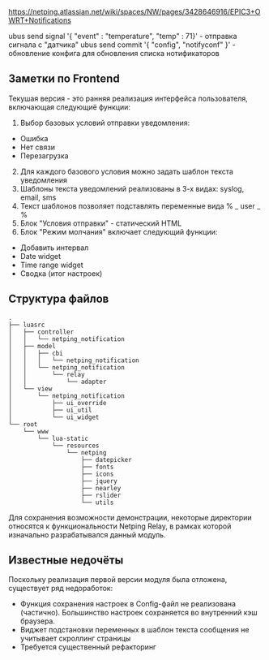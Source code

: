https://netping.atlassian.net/wiki/spaces/NW/pages/3428646916/EPIC3+OWRT+Notifications

ubus send signal '{ "event" : "temperature", "temp" : 71}' - отправка сигнала с "датчика"
ubus send commit '{ "config", "notifyconf" }' - обновление конфига для обновления списка нотификаторов


## Заметки по Frontend

Текушая версия - это ранняя реализация интерфейса пользователя, включающая следующиё функции:
1. Выбор базовых условий отправки уведомления:
* Ошибка
* Нет связи
* Перезагрузка
2. Для каждого базового условия можно задать шаблон текста уведомления
3. Шаблоны текста уведомлений реализованы в 3-х видах: syslog, email, sms
4. Текст шаблонов позволяет подставлять переменные вида % _ user _ %
5. Блок "Условия отправки" - статический HTML
6. Блок "Режим молчания" включает следующий функции:
* Добавить интервал
* Date widget
* Time range widget
* Сводка (итог настроек)

## Структура файлов

```
.
├── luasrc
│   ├── controller
│   │   └── netping_notification
│   ├── model
│   │   ├── cbi
│   │   │   └── netping_notification
│   │   └── netping_notification
│   │       └── relay
│   │           └── adapter
│   └── view
│       └── netping_notification
│           ├── ui_override
│           ├── ui_util
│           └── ui_widget
└── root
    └── www
        └── lua-static
            └── resources
                └── netping
                    ├── datepicker
                    ├── fonts
                    ├── icons
                    ├── jquery
                    ├── nearley
                    ├── rslider
                    └── utils

```

Для сохранения возможности демонстрации, некоторые директории относятся к функциональности Netping Relay, в рамках которой изначально разрабатывался данный модуль.

## Известные недочёты

Поскольку реализация первой версии модуля была отложена, существует ряд недоработок:

* Функция сохранения настроек в Config-файл не реализована (частично). Большинство настроек сохраняется во внутренний кэш браузера.
* Виджет подстановки переменных в шаблон текста сообщения не учитывает скроллинг страницы
* Требуется существенный рефакторинг

